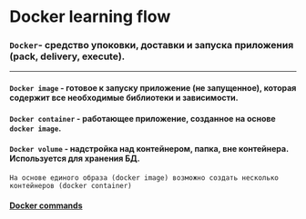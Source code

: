 # Docker learning flow
### `Docker`- средство упоковки, доставки и запуска приложения (pack, delivery, execute).
---
#### **`Docker image`** - готовое к запуску приложение (не запущенное), которая содержит все необходимые библиотеки и зависимости.

#### **`Docker container`** - работающее приложение, созданное на основе `docker image`.

#### **`Docker volume`** - надстройка над контейнером, папка, вне контейнера. Используется для хранения БД.

    На основе единого образа (docker image) возможно создать несколько контейнеров (docker container)

#### [Docker commands]()

